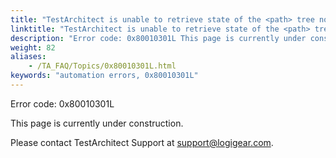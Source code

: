 ```yaml
--- 
title: "TestArchitect is unable to retrieve state of the <path> tree node in the <controlName> control, which resides in the <windowName> window."
linktitle: "TestArchitect is unable to retrieve state of the <path> tree node in the <controlName> control, which resides in the <windowName> window."
description: "Error code: 0x80010301L This page is currently under construction. Please contact TestArchitect Support at support@logigear.com ."
weight: 82
aliases: 
    - /TA_FAQ/Topics/0x80010301L.html
keywords: "automation errors, 0x80010301L"
---
```


Error code: 0x80010301L

This page is currently under construction.

Please contact TestArchitect Support at [support@logigear.com](mailto:support@logigear.com).




